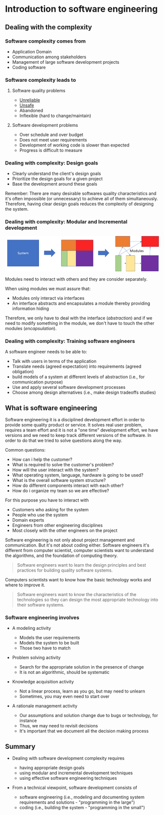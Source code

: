 # Introduction to software engineering

## Dealing with the complexity

### Software complexity comes from

* Application Domain
* Communication among stakeholders
* Management of large software development projects
* Coding software

### Software complexity leads to

1. Software quality problems
   * [Unreliable](https://www.youtube.com/watch?v=72KES9VcnV0)
   * [Unsafe](https://www.youtube.com/watch?v=VXjOKWdgYtc&ab_channel=MasakiOkamoto)
   * Abandoned
   * Inflexible (hard to change/maintain)

2. Software development problems
   * Over schedule and over budget
   * Does not meet user requirements
   * Development of working code is slower than expected
   * Progress is difficult to measure

### Dealing with complexity: Design goals

* Clearly understand the client's design goals
* Prioritize the design goals for a given project
* Base the development around these goals

Remember: There are many desirable softwares quality characteristics and it's often impossible (or unnecessary) to achieve all of them simultaneously. Therefore, having clear design goals reduces the complexity of designing the system.

### Dealing with complexity: Modular and Incremental development

![Modular development](assets/images/modular-development.png)

Modules need to interact with others and they are consider separately.

When using modules we must assure that:

* Modules only interact via interfaces
* An interface abstracts and encapsulates a module thereby providing information hiding

Therefore, we only have to deal with the interface (*abstraction*) and if we need to modify something in the module, we don't have to touch the other modules (*encapsulation*).

### Dealing with complexity: Training software engineers

A software engineer needs to be able to:

* Talk with users in terms of the application
* Translate needs (agreed expectation) into requirements (agreed obligation)
* build models of a system at different levels of abstraction (i.e., for communication purpose)
* Use and apply several software development processes
* Choose among design alternatives (i.e., make design tradeoffs studies)

## What is software engineering

Software engineering it is a disciplined development effort in order to provide some quality product or service. It solves real user problem, requires a team effort and it is not a "one time" development effort, we have versions and we need to keep track different versions of the software. In order to do that we tried to solve questions along the way.

Common questions:

* How can i help the customer?
* What is required to solve the customer's problem?
* How will the user interact with the system?
* What operating system, language, hardware is going to be used?
* What is the overall software system structure?
* How do different components interact with each other?
* How do i organize my team so we are effective?

For this purpose you have to interact with

* Customers who asking for the system
* People who use the system
* Domain experts
* Engineers from other engineering disciplines
* Most closely with the other engineers on the project

Software engineering is not only about project management and communication. But it's not about coding either. Software engineers it's different from computer scientist, computer scientists want to understand the algorithms, and the foundation of computing theory.

> Software engineers want to learn the design principles and best practices for building quality software systems.

Computers scientists want to know how the basic technology works and where to improve it.

> Software engineers want to know the characteristics of the technologies so they can design the most appropriate technology into their software systems.

### Software engineering involves

* A modeling activity
  * Models the user requirements
  * Models the system to be built
  * Those two have to match

* Problem solving activity
  * Search for the appropriate solution in the presence of change
  * It is not an algorithmic, should be systematic
* Knowledge acquisition activity
  * Not a linear process, learn as you go, but may need to unlearn
  * Sometimes, you may even need to start over
* A rationale management activity
  * Our assumptions and solution change due to bugs or technology, for instance
  * Thus, we may need to revisit decisions
  * It's important that we document all the decision making process

## Summary

* Dealing with software development complexity requires
  * having appropriate design goals
  * using modular and incremental development techniques
  * using effective software engineering techniques

* From a technical viewpoint, software development consists of
  * software engineering (i.e., modeling and documenting system requirements and solutions - "programming in the large")
  * coding (i.e., building the system - "programming in the small")

​	